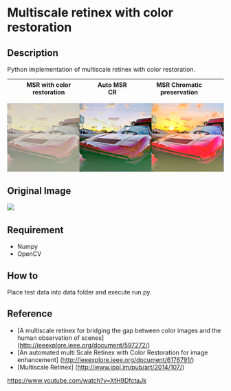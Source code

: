 # Multiscale retinex with color restoration

## Description
Python implementation of multiscale retinex with color restoration.

| MSR with color restoration |  Auto MSR CR  | MSR Chromatic preservation
| --- | --- | ---
![](imgs/three-in-one.png)

## Original Image

![](./data/input_0_sel.png)

## Requirement
* Numpy
* OpenCV

## How to
Place test data into data folder and execute run.py.

## Reference
* [A multiscale retinex for bridging the gap between color images and the human observation of scenes] (http://ieeexplore.ieee.org/document/597272/)
* [An automated multi Scale Retinex with Color Restoration for image enhancement] (http://ieeexplore.ieee.org/document/6176791/)
* [Multiscale Retinex] (http://www.ipol.im/pub/art/2014/107/)

https://www.youtube.com/watch?v=XtH9DfctaJk